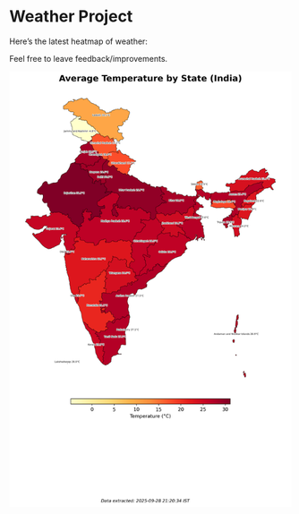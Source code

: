 # Weather Project

Here’s the latest heatmap of weather:

Feel free to leave feedback/improvements.

![India Heatmap](docs/assets/india_heatmap.png?v=D9594C)
